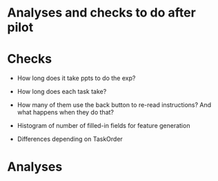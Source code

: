 Analyses and checks to do after pilot
=====================================


Checks
======

- How long does it take ppts to do the exp?
- How long does each task take?
- How many of them use the back button to re-read instructions? And what happens when they do that?
- Histogram of number of filled-in fields for feature generation

- Differences depending on TaskOrder


Analyses
========
